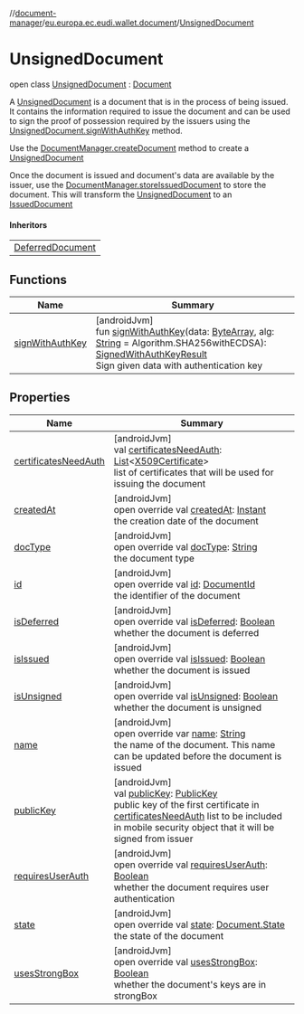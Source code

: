 //[document-manager](../../../index.md)/[eu.europa.ec.eudi.wallet.document](../index.md)/[UnsignedDocument](index.md)

# UnsignedDocument

open class [UnsignedDocument](index.md) : [Document](../-document/index.md)

A [UnsignedDocument](index.md) is a document that is in the process of being issued. It contains the information
required to issue the document and can be used to sign the proof of possession required by the issuers using
the [UnsignedDocument.signWithAuthKey](sign-with-auth-key.md) method.

Use the [DocumentManager.createDocument](../-document-manager/create-document.md) method to create
a [UnsignedDocument](index.md)

Once the document is issued and document's data are available by the issuer, use
the [DocumentManager.storeIssuedDocument](../-document-manager/store-issued-document.md) to store the document. This
will transform the [UnsignedDocument](index.md) to an [IssuedDocument](../-issued-document/index.md)

#### Inheritors

|                                                    |
|----------------------------------------------------|
| [DeferredDocument](../-deferred-document/index.md) |

## Functions

| Name                                     | Summary                                                                                                                                                                                                                                                                                                                                                                                        |
|------------------------------------------|------------------------------------------------------------------------------------------------------------------------------------------------------------------------------------------------------------------------------------------------------------------------------------------------------------------------------------------------------------------------------------------------|
| [signWithAuthKey](sign-with-auth-key.md) | [androidJvm]<br>fun [signWithAuthKey](sign-with-auth-key.md)(data: [ByteArray](https://kotlinlang.org/api/latest/jvm/stdlib/kotlin/-byte-array/index.html), alg: [String](https://kotlinlang.org/api/latest/jvm/stdlib/kotlin/-string/index.html) = Algorithm.SHA256withECDSA): [SignedWithAuthKeyResult](../-signed-with-auth-key-result/index.md)<br>Sign given data with authentication key |

## Properties

| Name                                                   | Summary                                                                                                                                                                                                                                                                                                                                             |
|--------------------------------------------------------|-----------------------------------------------------------------------------------------------------------------------------------------------------------------------------------------------------------------------------------------------------------------------------------------------------------------------------------------------------|
| [certificatesNeedAuth](certificates-need-auth.md)      | [androidJvm]<br>val [certificatesNeedAuth](certificates-need-auth.md): [List](https://kotlinlang.org/api/latest/jvm/stdlib/kotlin.collections/-list/index.html)&lt;[X509Certificate](https://developer.android.com/reference/kotlin/java/security/cert/X509Certificate.html)&gt;<br>list of certificates that will be used for issuing the document |
| [createdAt](../-document/created-at.md)                | [androidJvm]<br>open override val [createdAt](../-document/created-at.md): [Instant](https://developer.android.com/reference/kotlin/java/time/Instant.html)<br>the creation date of the document                                                                                                                                                    |
| [docType](../-document/doc-type.md)                    | [androidJvm]<br>open override val [docType](../-document/doc-type.md): [String](https://kotlinlang.org/api/latest/jvm/stdlib/kotlin/-string/index.html)<br>the document type                                                                                                                                                                        |
| [id](../-document/id.md)                               | [androidJvm]<br>open override val [id](../-document/id.md): [DocumentId](../index.md#659369697%2FClasslikes%2F1351694608)<br>the identifier of the document                                                                                                                                                                                         |
| [isDeferred](../-document/is-deferred.md)              | [androidJvm]<br>open override val [isDeferred](../-document/is-deferred.md): [Boolean](https://kotlinlang.org/api/latest/jvm/stdlib/kotlin/-boolean/index.html)<br>whether the document is deferred                                                                                                                                                 |
| [isIssued](../-document/is-issued.md)                  | [androidJvm]<br>open override val [isIssued](../-document/is-issued.md): [Boolean](https://kotlinlang.org/api/latest/jvm/stdlib/kotlin/-boolean/index.html)<br>whether the document is issued                                                                                                                                                       |
| [isUnsigned](../-document/is-unsigned.md)              | [androidJvm]<br>open override val [isUnsigned](../-document/is-unsigned.md): [Boolean](https://kotlinlang.org/api/latest/jvm/stdlib/kotlin/-boolean/index.html)<br>whether the document is unsigned                                                                                                                                                 |
| [name](name.md)                                        | [androidJvm]<br>open override var [name](name.md): [String](https://kotlinlang.org/api/latest/jvm/stdlib/kotlin/-string/index.html)<br>the name of the document. This name can be updated before the document is issued                                                                                                                             |
| [publicKey](public-key.md)                             | [androidJvm]<br>val [publicKey](public-key.md): [PublicKey](https://developer.android.com/reference/kotlin/java/security/PublicKey.html)<br>public key of the first certificate in [certificatesNeedAuth](certificates-need-auth.md) list to be included in mobile security object that it will be signed from issuer                               |
| [requiresUserAuth](../-document/requires-user-auth.md) | [androidJvm]<br>open override val [requiresUserAuth](../-document/requires-user-auth.md): [Boolean](https://kotlinlang.org/api/latest/jvm/stdlib/kotlin/-boolean/index.html)<br>whether the document requires user authentication                                                                                                                   |
| [state](../-document/state.md)                         | [androidJvm]<br>open override val [state](../-document/state.md): [Document.State](../-document/-state/index.md)<br>the state of the document                                                                                                                                                                                                       |
| [usesStrongBox](../-document/uses-strong-box.md)       | [androidJvm]<br>open override val [usesStrongBox](../-document/uses-strong-box.md): [Boolean](https://kotlinlang.org/api/latest/jvm/stdlib/kotlin/-boolean/index.html)<br>whether the document's keys are in strongBox                                                                                                                              |
